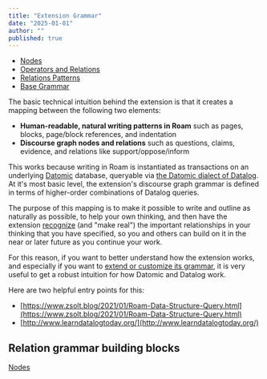 ```yaml
---
title: "Extension Grammar"
date: "2025-01-01"
author: ""
published: true
---
```


- [Nodes](./nodes)
- [Operators and Relations](./operators-relations)
- [Relations Patterns](./relations-patterns)
- [Base Grammar](./base-grammar)

The basic technical intuition behind the extension is that it creates a mapping between the following two elements:

- **Human-readable, natural writing patterns in Roam** such as pages, blocks, page/block references, and indentation
- **Discourse graph nodes and relations** such as questions, claims, evidence, and relations like support/oppose/inform

This works because writing in Roam is instantiated as transactions on an underlying [Datomic](https://docs.datomic.com/cloud/whatis/data-model.html) database, queryable via [the Datomic dialect of Datalog](http://www.learndatalogtoday.org/). At it's most basic level, the extension's discourse graph grammar is defined in terms of higher-order combinations of Datalog queries.

The purpose of this mapping is to make it possible to write and outline as naturally as possible, to help your own thinking, and then have the extension [recognize](./creating-discourse-relationships) (and "make real") the important relationships in your thinking that you have specified, so you and others can build on it in the near or later future as you continue your work.

For this reason, if you want to better understand how the extension works, and especially if you want to [extend or customize its grammar](./extending-personalizing-graph), it is very useful to get a robust intuition for how Datomic and Datalog work.

Here are two helpful entry points for this:

- [https://www.zsolt.blog/2021/01/Roam-Data-Structure-Query.html](https://www.zsolt.blog/2021/01/Roam-Data-Structure-Query.html)
- [http://www.learndatalogtoday.org/](http://www.learndatalogtoday.org/)

## Relation grammar building blocks

[Nodes](./nodes)
